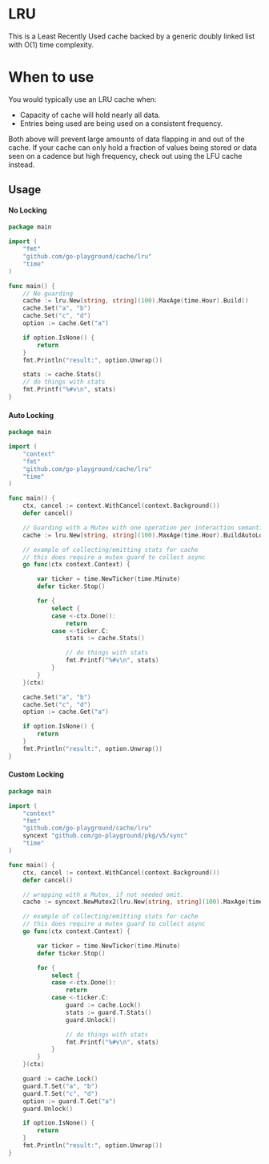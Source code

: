 # LRU

This is a Least Recently Used cache backed by a generic doubly linked list with O(1) time complexity.

# When to use
You would typically use an LRU cache when:

- Capacity of cache will hold nearly all data.
- Entries being used are being used on a consistent frequency.

Both above will prevent large amounts of data flapping in and out of the cache.
If your cache can only hold a fraction of values being stored or data seen on a cadence but high frequency, check out using the LFU cache instead.

## Usage

#### No Locking
```go
package main

import (
	"fmt"
	"github.com/go-playground/cache/lru"
	"time"
)

func main() {
	// No guarding
	cache := lru.New[string, string](100).MaxAge(time.Hour).Build()
	cache.Set("a", "b")
	cache.Set("c", "d")
	option := cache.Get("a")

	if option.IsNone() {
		return
	}
	fmt.Println("result:", option.Unwrap())

	stats := cache.Stats()
	// do things with stats
	fmt.Printf("%#v\n", stats)
}
```

#### Auto Locking
```go
package main

import (
	"context"
	"fmt"
	"github.com/go-playground/cache/lru"
	"time"
)

func main() {
	ctx, cancel := context.WithCancel(context.Background())
	defer cancel()

	// Guarding with a Mutex with one operation per interaction semantics.
	cache := lru.New[string, string](100).MaxAge(time.Hour).BuildAutoLock()

	// example of collecting/emitting stats for cache
	// this does require a mutex guard to collect async
	go func(ctx context.Context) {

		var ticker = time.NewTicker(time.Minute)
		defer ticker.Stop()

		for {
			select {
			case <-ctx.Done():
				return
			case <-ticker.C:
				stats := cache.Stats()

				// do things with stats
				fmt.Printf("%#v\n", stats)
			}
		}
	}(ctx)

	cache.Set("a", "b")
	cache.Set("c", "d")
	option := cache.Get("a")

	if option.IsNone() {
		return
	}
	fmt.Println("result:", option.Unwrap())
}
```

#### Custom Locking
```go
package main

import (
	"context"
	"fmt"
	"github.com/go-playground/cache/lru"
	syncext "github.com/go-playground/pkg/v5/sync"
	"time"
)

func main() {
	ctx, cancel := context.WithCancel(context.Background())
	defer cancel()

	// wrapping with a Mutex, if not needed omit.
	cache := syncext.NewMutex2(lru.New[string, string](100).MaxAge(time.Hour).Build())

	// example of collecting/emitting stats for cache
	// this does require a mutex guard to collect async
	go func(ctx context.Context) {

		var ticker = time.NewTicker(time.Minute)
		defer ticker.Stop()

		for {
			select {
			case <-ctx.Done():
				return
			case <-ticker.C:
				guard := cache.Lock()
				stats := guard.T.Stats()
				guard.Unlock()

				// do things with stats
				fmt.Printf("%#v\n", stats)
			}
		}
	}(ctx)

	guard := cache.Lock()
	guard.T.Set("a", "b")
	guard.T.Set("c", "d")
	option := guard.T.Get("a")
	guard.Unlock()

	if option.IsNone() {
		return
	}
	fmt.Println("result:", option.Unwrap())
}
```
